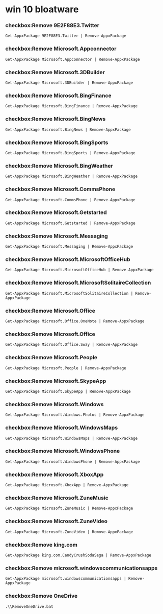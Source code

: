 # win 10 bloatware

### checkbox:Remove 9E2F88E3.Twitter
`Get-AppxPackage 9E2F88E3.Twitter | Remove-AppxPackage`

### checkbox:Remove Microsoft.Appconnector
`Get-AppxPackage Microsoft.Appconnector | Remove-AppxPackage`

### checkbox:Remove Microsoft.3DBuilder
`Get-AppxPackage Microsoft.3DBuilder | Remove-AppxPackage`

### checkbox:Remove Microsoft.BingFinance
`Get-AppxPackage Microsoft.BingFinance | Remove-AppxPackage`

### checkbox:Remove Microsoft.BingNews
`Get-AppxPackage Microsoft.BingNews | Remove-AppxPackage`

### checkbox:Remove Microsoft.BingSports
`Get-AppxPackage Microsoft.BingSports | Remove-AppxPackage`

### checkbox:Remove Microsoft.BingWeather
`Get-AppxPackage Microsoft.BingWeather | Remove-AppxPackage`

### checkbox:Remove Microsoft.CommsPhone
`Get-AppxPackage Microsoft.CommsPhone | Remove-AppxPackage`

### checkbox:Remove Microsoft.Getstarted
`Get-AppxPackage Microsoft.Getstarted | Remove-AppxPackage`

### checkbox:Remove Microsoft.Messaging
`Get-AppxPackage Microsoft.Messaging | Remove-AppxPackage`

### checkbox:Remove Microsoft.MicrosoftOfficeHub
`Get-AppxPackage Microsoft.MicrosoftOfficeHub | Remove-AppxPackage`

### checkbox:Remove Microsoft.MicrosoftSolitaireCollection
`Get-AppxPackage Microsoft.MicrosoftSolitaireCollection | Remove-AppxPackage`

### checkbox:Remove Microsoft.Office
`Get-AppxPackage Microsoft.Office.OneNote | Remove-AppxPackage`

### checkbox:Remove Microsoft.Office
`Get-AppxPackage Microsoft.Office.Sway | Remove-AppxPackage`

### checkbox:Remove Microsoft.People
`Get-AppxPackage Microsoft.People | Remove-AppxPackage`

### checkbox:Remove Microsoft.SkypeApp
`Get-AppxPackage Microsoft.SkypeApp | Remove-AppxPackage`

### checkbox:Remove Microsoft.Windows
`Get-AppxPackage Microsoft.Windows.Photos | Remove-AppxPackage`

### checkbox:Remove Microsoft.WindowsMaps
`Get-AppxPackage Microsoft.WindowsMaps | Remove-AppxPackage`

### checkbox:Remove Microsoft.WindowsPhone
`Get-AppxPackage Microsoft.WindowsPhone | Remove-AppxPackage`

### checkbox:Remove Microsoft.XboxApp
`Get-AppxPackage Microsoft.XboxApp | Remove-AppxPackage`

### checkbox:Remove Microsoft.ZuneMusic
`Get-AppxPackage Microsoft.ZuneMusic | Remove-AppxPackage`

### checkbox:Remove Microsoft.ZuneVideo
`Get-AppxPackage Microsoft.ZuneVideo | Remove-AppxPackage`

### checkbox:Remove king.com
`Get-AppxPackage king.com.CandyCrushSodaSaga | Remove-AppxPackage`

### checkbox:Remove microsoft.windowscommunicationsapps
`Get-AppxPackage microsoft.windowscommunicationsapps | Remove-AppxPackage`

### checkbox:Remove OneDrive
`.\\RemoveOneDrive.bat`
